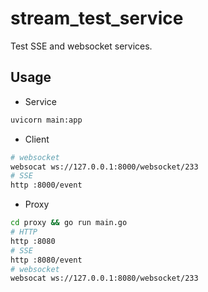 # stream_test_service

Test SSE and websocket services.

## Usage

- Service

```bash
uvicorn main:app
```

- Client

```bash
# websocket
websocat ws://127.0.0.1:8000/websocket/233
# SSE
http :8000/event
```

- Proxy

```bash
cd proxy && go run main.go
# HTTP
http :8080
# SSE
http :8080/event
# websocket
websocat ws://127.0.0.1:8080/websocket/233
```
